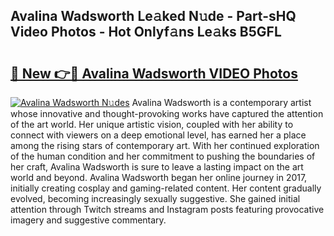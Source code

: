 ## Avalina Wadsworth Le𝚊ked N𝚞de - Part-sHQ Video Photos - Hot Onlyf𝚊ns Le𝚊ks B5GFL

# <h2><a href="http://ac48707.deff.icu/?id=Avalina+Wadsworth">🔗 New 👉🔴 Avalina Wadsworth VIDEO Photos</a></h2>

[![Avalina Wadsworth N𝚞des](https://i.imgur.com/rIISA9y.gif)](http://ac48707.deff.icu/?id=Avalina+Wadsworth)
Avalina Wadsworth is a contemporary artist whose innovative and thought-provoking works have captured the attention of the art world. Her unique artistic vision, coupled with her ability to connect with viewers on a deep emotional level, has earned her a place among the rising stars of contemporary art. With her continued exploration of the human condition and her commitment to pushing the boundaries of her craft, Avalina Wadsworth is sure to leave a lasting impact on the art world and beyond. Avalina Wadsworth began her online journey in 2017, initially creating cosplay and gaming-related content. Her content gradually evolved, becoming increasingly sexually suggestive. She gained initial attention through Twitch streams and Instagram posts featuring provocative imagery and suggestive commentary.
